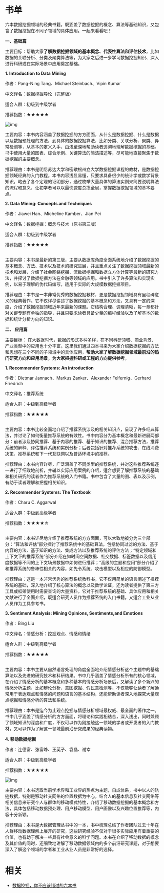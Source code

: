 
# 书单

六本数据挖掘领域的经典书籍，既涵盖了数据挖掘的概念、算法等基础知识，又包含了数据挖掘在不同子领域的具体应用。一起来看看吧！



**一、基础篇**


主要目标：帮助大家**了解数据挖掘领域的基本概念、代表性算法和评估技术**，比如数据的关联分析、分类及聚类算法等，为大家之后进一步学习数据挖掘知识、深入进行科研或在实际场景中应用奠定基础。



**1.   Introduction to Data Mining**

作者：Pang-Ning Tang、Michael Steinbach、Vipin Kumar

中文译名：数据挖掘导论（完整版）

适合人群：初级到中级学者

推荐指数：★★★★★



![img](https://mmbiz.qpic.cn/mmbiz_jpg/HkPvwCuFwNPa7yFkPP7vKkfggOziakAecEYzk7ouRgwItZ6HxZFkn1jzjGOAXwMCnaDI2aDfwAnpjr4xm2228dg/640?wx_fmt=jpeg&tp=webp&wxfrom=5&wx_lazy=1&wx_co=1)



主要内容：本书内容涵盖了数据挖掘的方方面面，从什么是数据挖掘、什么是数据以及数据预处理的方法，到具体的数据挖掘算法，比如分类、关联分析、聚类、异常检测等，从基本的定义入手，由浅至深地帮助读者透彻地理解数据挖掘的基础。书中使用大量的图表、综合示例、关键算法的简洁描述等，尽可能地直接聚焦于数据挖掘的主要概念。



推荐理由：本书是明尼苏达大学和密歇根州立大学数据挖掘课程的教材，是数据挖掘领域经典的入门教程。本书内容浅显易懂，只要求具备很少的统计学或数学背景知识，略去了各个定理的证明部分，通过枚举大量具体的算法实例来简要说明算法的流程和意义，让初学者可以以最快速度总揽全局，掌握数据挖掘领域的基本要点。



**2.   Data Mining: Concepts and Techniques**

作者：Jiawei Han、Micheline Kamber、Jian Pei

中文译名：数据挖掘：概念与技术（原书第三版）

适合人群：初级到中级学者

推荐指数：★★★★★





![img](data:image/gif;base64,iVBORw0KGgoAAAANSUhEUgAAAAEAAAABCAYAAAAfFcSJAAAADUlEQVQImWNgYGBgAAAABQABh6FO1AAAAABJRU5ErkJggg==)



主要内容：本书是最新的第三版，主要从数据库角度全面系统地介绍了数据挖掘的基本概念、方法、技术以及技术的研究进展，并且重点关注了数据挖掘领域最新的技术和发展，介绍了社会网络挖掘、流数据挖掘和数据立方体计算等最新的研究方法，并探讨了数据挖掘方法在金融等领域的应用。书中引入了许多算法和实现实例，以易于理解的伪代码编写，适用于实际的大规模数据挖掘项目。



推荐理由：本书是一本非常优秀的数据挖掘教材，更是数据挖掘领域具有里程碑意义的经典著作。它不仅详尽讲述了数据挖掘的基本概念和方法，又具有一定的深度，介绍了数据挖掘领域近年来最新的课题。它结构合理、调理清晰，每一章都针对关键专题有单独的指导，并且只要求读者具备少量的编程经验以及了解基本的数据和统计分析方向的知识。





**二、 应用篇**



主要目标： 在大数据时代，数据的形式多种多样，在不同科研领域、商业背景、产业类型中的应用也十分丰富。这里我们通过四本书来为大家介绍数据挖掘的方法和思想在三个不同的子领域中的具体应用，**帮助大家了解数据挖掘领域最前沿的热门研究方向和应用场景，为大家把握科研或工程的方向提供参考**。



**1.   Recommender Systems: An introduction**

作者：Dietmar Jannach、Markus Zanker、Alexander Felfernig、Gerhard Friedrich

中文译名：推荐系统

适合人群：中级到高级学者

推荐指数：★★★★★



![img](data:image/gif;base64,iVBORw0KGgoAAAANSUhEUgAAAAEAAAABCAYAAAAfFcSJAAAADUlEQVQImWNgYGBgAAAABQABh6FO1AAAAABJRU5ErkJggg==)



主要内容：本书比较全面地介绍了推荐系统涉及的相关知识点，呈现了许多经典算法，并讨论了如何衡量推荐系统的有效性。书中内容分为基本概念和最新进展两部分：前者涉及协同推荐、基于内容的推荐、基于知识的推荐、混合推荐方法，推荐系统的解释、评估推荐系统和实例分析；后者包括针对推荐系统的攻击、在线消费决策、推荐系统和下一代互联网以及普适环境中的推荐。



推荐理由：本书内容详尽，广泛涵盖了不同类型的推荐系统，并对这些推荐系统逐一进行了细致地剖析，并辅以实际应用案例的介绍，适合想要了解推荐系统的基础和相关研究的读者作为推荐系统的入门书籍。书中包含了大量的图、表以及示例，有助于读者理解和把握相关知识。



**2.   Recommender Systems: The Textbook**

作者：Charu C. Aggarwal

适合人群：中级到高级学者

推荐指数：★★★★☆



![img](data:image/gif;base64,iVBORw0KGgoAAAANSUhEUgAAAAEAAAABCAYAAAAfFcSJAAAADUlEQVQImWNgYGBgAAAABQABh6FO1AAAAABJRU5ErkJggg==)



主要内容：本书详尽地介绍了推荐系统的方方面面，可以大致地被分为三个部分：“算法和评估”部分探讨了推荐系统中的基础算法，包括协同过滤的方法、基于内容的方法、基于知识的方法、集成方法以及推荐系统的评估方法；“特定领域和上下文下的推荐系统”部分介绍在如时间空间数据、社交数据、标签数据以及信用度数据等不同的上下文场景数据中如何进行推荐；“高级的主题和应用”部分介绍了和推荐系统的鲁棒性相关的内容，如先令系统、攻击模型以及相应的防御模型。



推荐理由：这是一本非常优秀的推荐系统教科书，它不仅用简单的语言阐述了推荐系统的基础，深入地介绍了核心算法的概念以及数学论证，还为读者提供了第三方工具或框架使用时需要查询的大量资料。它对于推荐系统的基础、具体应用和相关文献进行了全面介绍，既适合研究人员作为推荐系统的入门书籍，又适合工业从业人员作为工具参考书。



**3.   Sentiment Analysis: Mining Opinions, Sentiments,and Emotions**

作者：Bing Liu

中文译名：情感分析：挖掘观点、情感和情绪

适合人群：中级到高级学者

推荐指数：★★★★★



![img](data:image/gif;base64,iVBORw0KGgoAAAANSUhEUgAAAAEAAAABCAYAAAAfFcSJAAAADUlEQVQImWNgYGBgAAAABQABh6FO1AAAAABJRU5ErkJggg==)



主要内容：本书主要从自然语言处理的角度全面地介绍情感分析这个主题中的基础算法以及先进的研究技术和科研结果。书中几乎涵盖了情感分析所有的核心领域，在介绍了情感分析的基本概念和多种基本的情感分析场景后，又解读了多个新兴的情感分析主题，比如辩论分析、意图挖掘、假民意检测等，不仅能够让读者了解通常用于表达观点和情感的问题和语言的基本结构，还能帮助读者深入地探究大量观点挖掘和情感分析的算法和系统。



推荐理由：本书是迄今为止观点挖掘与情感分析领域最权威、最全面的著作之一。书中几乎涵盖了情感分析的方方面面，将理论和实践相结合，深入浅出，同时兼顾了领域知识的深度和广度，不仅可以作为刚接触这一领域的学者或开发者的入门教材，又可以作为了解这一领域最前沿研究成果的经典读物。



**4.   移动数据挖掘**

作者：连德富、张富峥、王英子、袁晶、谢幸

适合人群：中级到高级学者

推荐指数：★★★★★



![img](https://mmbiz.qpic.cn/mmbiz_jpg/HkPvwCuFwNPa7yFkPP7vKkfggOziakAeccKEMDYHFONrn4CZYX6Rx3cuppuEQqjiaSicWf8goWEpoZbNiaaibbcMedQ/640?wx_fmt=jpeg&tp=webp&wxfrom=5&wx_lazy=1&wx_co=1)



主要内容：本书选取当前学术界和工业界的热点为主题，自成体系，书中以人的轨迹数据，特别是移动社交网络的位置数据为中心，结合人的基本信息及社交网络等相关信息来研究个人与群体的移动模式特性，介绍了移动数据挖掘的基本概念和方法，具体包括移动数据预处理、用户移动模型、用户画像以及兴趣位置推荐等，内容十分新颖。



推荐理由：本书是大数据管理丛书中的一本，书中梳理总结了作者团队过去十年在人群移动数据理解上展开的研究，这些研究经验不仅对于很多实际应用有着重要的价值，也有助于解决一些具有社会意义的科学问题。本书在介绍了移动数据的概念及其价值的同时，还细致地讲解了移动数据领域内的多个前沿研究课题，对于想要深入了解这个领域的学者和工业从业人员是非常好的选择。



# 相关

- [数据挖掘，你不应该错过的六本书](https://mp.weixin.qq.com/s?__biz=MzAwMTA3MzM4Nw==&mid=2649443867&idx=1&sn=671f78727e8b42a0fa2b497eaf8ec19a&chksm=82c0a79fb5b72e8957539cfe255024d078a19664de60020b4fa2c85060dbe268d578cd0ca90a&scene=21#wechat_redirect)
